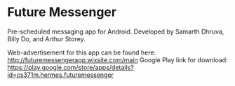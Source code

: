 # Future Messenger
Pre-scheduled messaging app for Android. Developed by Samarth Dhruva, Billy Do, and Arthur Storey.

Web-advertisement for this app can be found here: http://futuremessengerapp.wixsite.com/main
Google Play link for download: https://play.google.com/store/apps/details?id=cs371m.hermes.futuremessenger
